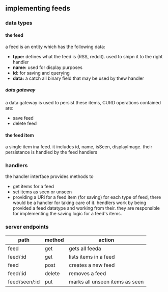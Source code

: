 ## implementing feeds

### data types

#### the feed

a feed is an entity which has the following data:

- **type:** defines what the feed is (RSS, reddit). used to shipn it to the right handler
- **name:** used for display purposes
- **id:** for saving and querying
- **data:** a catch all binary field that may be used by thew handler

##### data gateway

a data gateway is used to persist these items, CURD operations contained are:

- save feed
- delete feed

#### the feed item

a single item ina feed. it includes id, name, isSeen, displayImage. their persistance is handled by the feed handlers

### handlers

the handler interface provides methods to

- get items for a feed
- set items as seen or unseen
- providing a URi for a feed item (for saving)
  for each type of feed, there would be a handler for taking care of it. hendlers work by being provided a feed datatype and working from their. they are responsible for implementing the saving logic for a feed's items.

### server endpoints

| path          | method | action                         |
| ------------- | ------ | ------------------------------ |
| feed          | get    | gets all feeda                 |
| feed/:id      | get    | lists items in a feed          |
| feed          | post   | creates a new feed             |
| feed/:id      | delete | removes a feed                 |
| feed/seen/:id | put    | marks all unseen items as seen |
